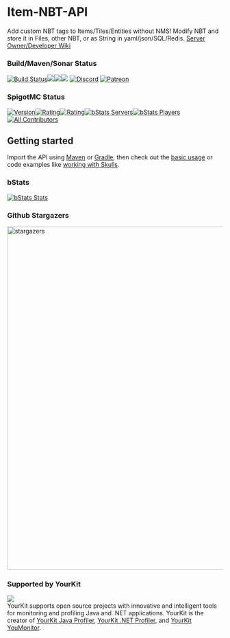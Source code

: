 # Item-NBT-API

Add custom NBT tags to Items/Tiles/Entities without NMS! Modify NBT and store it in Files, other NBT, or as String in yaml/json/SQL/Redis.
[Server Owner/Developer Wiki](https://github.com/tr7zw/Item-NBT-API/wiki)

### Build/Maven/Sonar Status

[![Build Status](https://ci.codemc.org/buildStatus/icon?job=Tr7zw%2FItem-NBT-API)](https://ci.codemc.org/job/Tr7zw/job/Item-NBT-API/)[![](https://sonarcloud.io/api/project_badges/measure?project=tr7zw_Item-NBT-API&metric=ncloc)](https://sonarcloud.io/summary/overall?id=tr7zw_Item-NBT-API)[![](https://sonarcloud.io/api/project_badges/measure?project=tr7zw_Item-NBT-API&metric=duplicated_lines_density)](https://sonarcloud.io/summary/overall?id=tr7zw_Item-NBT-API)[![](https://sonarcloud.io/api/project_badges/measure?project=tr7zw_Item-NBT-API&metric=sqale_rating)](https://sonarcloud.io/summary/overall?id=tr7zw_Item-NBT-API)
[![Discord](https://img.shields.io/discord/342814924310970398?color=%237289DA&label=Discord&logo=discord&logoColor=white)](https://discordapp.com/invite/yk4caxM)
[![Patreon](https://img.shields.io/endpoint.svg?url=https%3A%2F%2Fshieldsio-patreon.vercel.app%2Fapi%3Fusername%3Dtr7zw%26type%3Dpatrons&style=for-the-badge)](https://www.patreon.com/tr7zw)

### SpigotMC Status

[![Version](https://badges.spiget.org/resources/version/Version-yellow-7939.svg)](https://www.spigotmc.org/resources/item-entity-tile-nbt-api.7939/)[![Rating](https://badges.spiget.org/resources/rating/Rating-yellow-7939.svg)](https://www.spigotmc.org/resources/item-entity-tile-nbt-api.7939/)[![Rating](https://badges.spiget.org/resources/downloads/SpigotDownloads-yellow-7939.svg)](https://www.spigotmc.org/resources/item-entity-tile-nbt-api.7939/)[![bStats Servers](https://img.shields.io/bstats/servers/1058.svg?color=green&label=OnlineServers&style=plastic)](https://bstats.org/plugin/bukkit/ItemNBTAPI)[![bStats Players](https://img.shields.io/bstats/players/1058.svg?color=green&label=OnlinePlayers&style=plastic)](https://bstats.org/plugin/bukkit/ItemNBTAPI)[![All Contributors](https://img.shields.io/badge/all_contributors-13-green.svg?style=plastic)](#contributors-%e2%9c%a8)

## Getting started

Import the API using [Maven](https://github.com/tr7zw/Item-NBT-API/wiki/Using-Maven) or [Gradle](https://github.com/tr7zw/Item-NBT-API/wiki/Using-Gradle), then check out the [basic usage](https://github.com/tr7zw/Item-NBT-API/wiki/Using-the-NBT-API) or code examples like [working with Skulls](https://github.com/tr7zw/Item-NBT-API/wiki/Example-Usages#set-a-skulls-skin).

### bStats

[![bStats Stats](https://bstats.org/signatures/bukkit/ItemNBTAPI.svg)](https://bstats.org/plugin/bukkit/ItemNBTAPI)

### Github Stargazers

<img src="https://starchart.cc/tr7zw/Item-NBT-API.svg" alt="stargazers" width="800"/>

### Supported by YourKit

![](https://www.yourkit.com/images/yklogo.png)  
YourKit supports open source projects with innovative and intelligent tools
for monitoring and profiling Java and .NET applications.
YourKit is the creator of <a href="https://www.yourkit.com/java/profiler/">YourKit Java Profiler</a>,
<a href="https://www.yourkit.com/.net/profiler/">YourKit .NET Profiler</a>,
and <a href="https://www.yourkit.com/youmonitor/">YourKit YouMonitor</a>.
